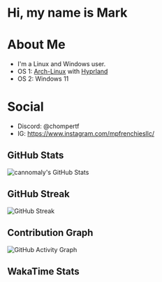 # Hi, my name is Mark

# About Me
- I'm a Linux and Windows user. 
- OS 1: [Arch-Linux](https://https://archlinux.org/) with [Hyprland](https://hyprland.org/)
- OS 2: Windows 11

# Social

- Discord: @chompertf
- IG: https://www.instagram.com/mpfrenchiesllc/

## GitHub Stats
![cannomaly's GitHub Stats](https://github-readme-stats.vercel.app/api?username=cannomaly&show_icons=true&theme=dark)

## GitHub Streak
![GitHub Streak](https://github-readme-streak-stats.herokuapp.com/?user=cannomaly&theme=dark)

## Contribution Graph
![GitHub Activity Graph](https://github-readme-activity-graph.cyclic.app/graph?username=cannomaly&bg_color=0D1117&color=ffffff&line=ffffff&point=ffffff&area=true&hide_border=true)

## WakaTime Stats
<!--START_SECTION:waka-->
<!--END_SECTION:waka-->
